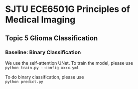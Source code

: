 # SJTU ECE6501G Principles of Medical Imaging

## Topic 5 Glioma Classification

### Baseline: Binary Classification

We use the self-attention UNet. To train the model, please use  
`python train.py --config xxxx.yml`  

To do binary classification, please use  
`python predict.py`  
